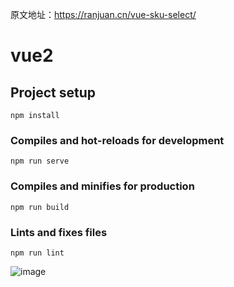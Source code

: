原文地址：https://ranjuan.cn/vue-sku-select/

# vue2

## Project setup
```
npm install
```

### Compiles and hot-reloads for development
```
npm run serve
```

### Compiles and minifies for production
```
npm run build
```

### Lints and fixes files
```
npm run lint
```

![image](https://github.com/joolan/sku-select-vue/assets/52205099/6c370679-b602-4ae4-955a-ea7ddff9e91f)

